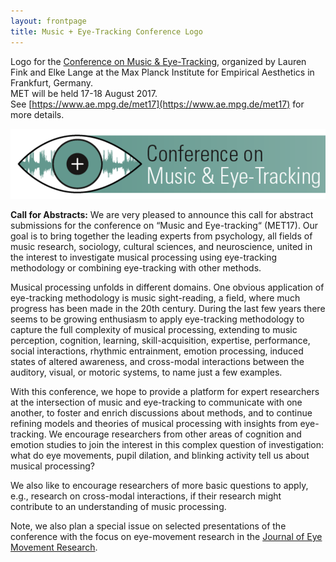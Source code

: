 ```yaml
---
layout: frontpage
title: Music + Eye-Tracking Conference Logo
---
```



Logo for the [Conference on Music & Eye-Tracking](https://www.ae.mpg.de/met17), organized by Lauren Fink and Elke Lange at the Max Planck Institute for Empirical Aesthetics in Frankfurt, Germany. <br/>
MET will be held 17-18 August 2017.  
See [https://www.ae.mpg.de/met17](https://www.ae.mpg.de/met17) for more details.

[![METimage](../../assets/publpics/METimage.png)](https://lkfink.github.io/pages/publpics/METimage.html)

**Call for Abstracts:**
We are very pleased to announce this call for abstract submissions for the conference on “Music and Eye-tracking“ (MET17). Our goal is to bring together the leading experts from psychology, all fields of music research, sociology, cultural sciences, and neuroscience, united in the interest to investigate musical processing using eye-tracking methodology or combining eye-tracking with other methods.

Musical processing unfolds in different domains. One obvious application of eye-tracking methodology is music sight-reading, a field, where much progress has been made in the 20th century. During the last few years there seems to be growing enthusiasm to apply eye-tracking methodology to capture the full complexity of musical processing, extending to music perception, cognition, learning, skill-acquisition, expertise, performance, social interactions, rhythmic entrainment, emotion processing, induced states of altered awareness, and cross-modal interactions between the auditory, visual, or motoric systems, to name just a few examples.

With this conference, we hope to provide a platform for expert researchers at the intersection of music and eye-tracking to communicate with one another, to foster and enrich discussions about methods, and to continue refining models and theories of musical processing with insights from eye-tracking. We encourage researchers from other areas of cognition and emotion studies to join the interest in this complex question of investigation: what do eye movements, pupil dilation, and blinking activity tell us about musical processing?

We also like to encourage researchers of more basic questions to apply, e.g., research on cross-modal interactions, if their research might contribute to an understanding of music processing.

Note, we also plan a special issue on selected presentations of the conference with the focus on eye-movement research in the [Journal of Eye Movement Research](http://www.eyemovementresearch.com/).


